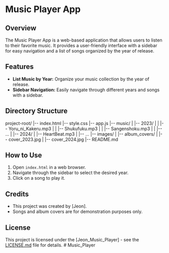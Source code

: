# Music Player App

## Overview

The Music Player App is a web-based application that allows users to listen to their favorite music. It provides a user-friendly interface with a sidebar for easy navigation and a list of songs organized by the year of release.

## Features

- **List Music by Year:** Organize your music collection by the year of release.
- **Sidebar Navigation:** Easily navigate through different years and songs with a sidebar.

## Directory Structure

project-root/
|-- index.html
|-- style.css
|-- app.js
|-- music/
| |-- 2023/
| | |-- Yoru_ni_Kakeru.mp3
| | |-- Shukufuku.mp3
| | |-- Sangenshoku.mp3
| | |-- ...
| |-- 2024/
| |-- HeartBeat.mp3
| |-- ...
|-- images/
| |-- album_covers/
| |-- cover_2023.jpg
| |-- cover_2024.jpg
|-- README.md

## How to Use

1. Open `index.html` in a web browser.
2. Navigate through the sidebar to select the desired year.
3. Click on a song to play it.

## Credits

- This project was created by [Jeon].
- Songs and album covers are for demonstration purposes only.

## License

This project is licensed under the [Jeon_Music_Player] - see the [LICENSE.md](LICENSE.md) file for details.
#   M u s i c _ P l a y e r 
 
 
